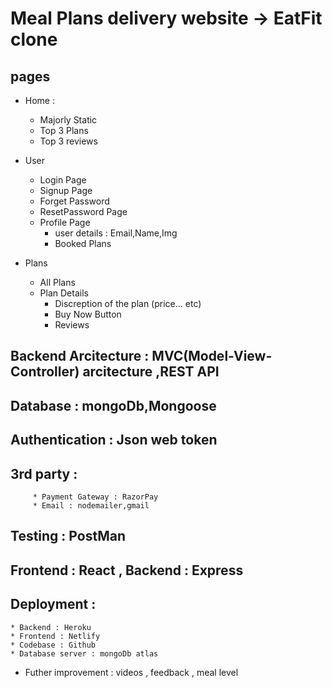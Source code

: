# Meal Plans delivery website -> EatFit clone

## pages

* Home :
   * Majorly Static
   * Top 3 Plans
   * Top 3 reviews

* User
  * Login Page
  * Signup Page
  * Forget Password
  * ResetPassword Page
  * Profile Page
     * user details : Email,Name,Img
     * Booked Plans
* Plans
  * All Plans
  * Plan Details
    * Discreption of the plan (price... etc)
    * Buy Now Button
    * Reviews
## Backend Arcitecture : MVC(Model-View-Controller) arcitecture ,REST API 
## Database : mongoDb,Mongoose
## Authentication : Json web token
## 3rd party : 
         * Payment Gateway : RazorPay
         * Email : nodemailer,gmail
## Testing : PostMan
## Frontend : React , Backend : Express
## Deployment :
    * Backend : Heroku
    * Frontend : Netlify
    * Codebase : Github
    * Database server : mongoDb atlas  
* Futher improvement : videos , feedback , meal level            
